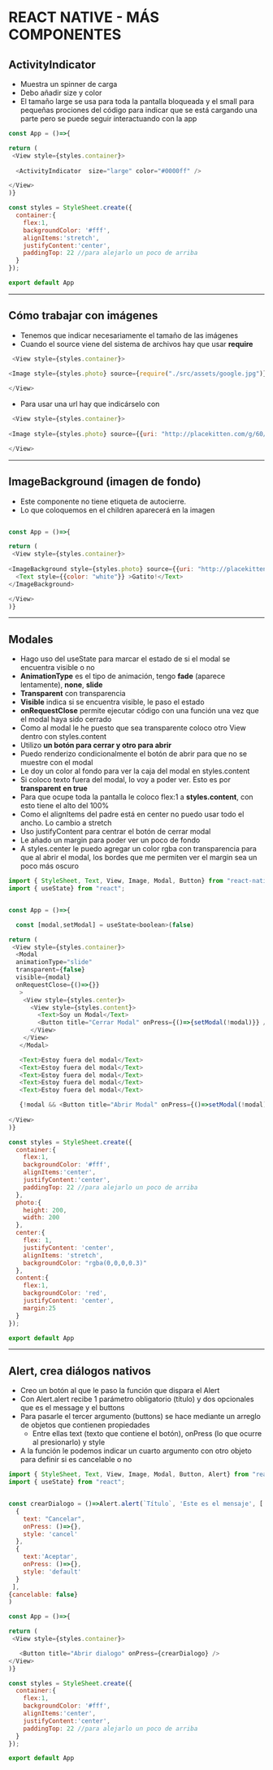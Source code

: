 # REACT NATIVE - MÁS COMPONENTES

## ActivityIndicator

- Muestra un spinner de carga
- Debo añadir size y color
- El tamaño large se usa para toda la pantalla bloqueada y el small para pequeñas prociones del código para indicar que se está cargando una parte pero se puede seguir interactuando con la app

~~~js
const App = ()=>{

return (
 <View style={styles.container}>
  
  <ActivityIndicator  size="large" color="#0000ff" />

</View>
)}

const styles = StyleSheet.create({
  container:{
    flex:1,
    backgroundColor: '#fff',
    alignItems:'stretch',
    justifyContent:'center',
    paddingTop: 22 //para alejarlo un poco de arriba
  }
});

export default App
~~~
----

## Cómo trabajar con imágenes

- Tenemos que indicar necesariamente el tamaño de las imágenes
- Cuando el source viene del sistema de archivos hay que usar **require**

~~~js
 <View style={styles.container}>
  
<Image style={styles.photo} source={require("./src/assets/google.jpg")} />

</View>
~~~

- Para usar una url hay que indicárselo con 

~~~js
 <View style={styles.container}>
  
<Image style={styles.photo} source={{uri: "http://placekitten.com/g/60/60"}} />

</View>
~~~
-------

## ImageBackground (imagen de fondo)

- Este componente no tiene etiqueta de autocierre.
- Lo que coloquemos en el children aparecerá en la imagen

~~~js

const App = ()=>{

return (
 <View style={styles.container}>
  
<ImageBackground style={styles.photo} source={{uri: "http://placekitten.com/g/200/200"}}>
  <Text style={{color: "white"}} >Gatito!</Text>
</ImageBackground>

</View>
)}
~~~
------

## Modales

- Hago uso del useState para marcar el estado de si el modal se encuentra visible o no
- **AnimationType** es el tipo de animación, tengo **fade** (aparece lentamente), **none**, **slide**
- **Transparent** con transparencia
- **Visible** indica si se encuentra visible, le paso el estado
- **onRequestClose** permite ejecutar código con una función una vez que el modal haya sido cerrado
- Como al modal le he puesto que sea transparente coloco otro View dentro con styles.content
- Utilizo **un botón para cerrar y otro para abrir**
- Puedo renderizo condicionalmente el botón de abrir para que no se muestre con el modal
- Le doy un color al fondo para ver la caja del modal en styles.content
- Si coloco texto fuera del modal, lo voy a poder ver. Esto es por **transparent en true**
- Para que ocupe toda la pantalla le coloco flex:1 a **styles.content**, con esto tiene el alto del 100%
- Como el alignItems del padre está en center no puedo usar todo el ancho. Lo cambio a stretch
- Uso justifyContent para centrar el botón de cerrar modal
- Le añado un margin para poder ver un poco de fondo
- A styles.center le puedo agregar un color rgba con transparencia para que al abrir el modal, los bordes que me permiten ver el margin sea un poco más oscuro

~~~js
import { StyleSheet, Text, View, Image, Modal, Button} from "react-native"
import { useState} from "react";


const App = ()=>{

  const [modal,setModal] = useState<boolean>(false)

return (
 <View style={styles.container}>
  <Modal 
  animationType="slide"
  transparent={false}
  visible={modal}
  onRequestClose={()=>{}}
   >
    <View style={styles.center}>
      <View style={styles.content}>
        <Text>Soy un Modal</Text>
        <Button title="Cerrar Modal" onPress={()=>{setModal(!modal)}} />
      </View>
    </View>
   </Modal>

   <Text>Estoy fuera del modal</Text>
   <Text>Estoy fuera del modal</Text>
   <Text>Estoy fuera del modal</Text>
   <Text>Estoy fuera del modal</Text>
   <Text>Estoy fuera del modal</Text>

   {!modal && <Button title="Abrir Modal" onPress={()=>setModal(!modal)} />}
   
</View>
)}

const styles = StyleSheet.create({
  container:{
    flex:1,
    backgroundColor: '#fff',
    alignItems:'center',
    justifyContent:'center',
    paddingTop: 22 //para alejarlo un poco de arriba
  },
  photo:{
    height: 200,
    width: 200
  },
  center:{
    flex: 1,
    justifyContent: 'center',
    alignItems: 'stretch',
    backgroundColor: "rgba(0,0,0,0.3)"
  },
  content:{
    flex:1,
    backgroundColor: 'red',
    justifyContent: 'center',
    margin:25
  }
});

export default App
~~~
------

## Alert, crea diálogos nativos

- Creo un botón al que le paso la función que dispara el Alert
- Con Alert.alert recibe 1 parámetro obligatorio (título) y dos opcionales que es el message y el buttons
- Para pasarle el tercer argumento (buttons) se hace mediante un arreglo de objetos que contienen propiedades
  - Entre ellas text (texto que contiene el botón), onPress (lo que ocurre al presionarlo) y style
- A la función le podemos indicar un cuarto argumento con otro objeto para definir si es cancelable o no

~~~js
import { StyleSheet, Text, View, Image, Modal, Button, Alert} from "react-native"
import { useState} from "react";


const crearDialogo = ()=>Alert.alert(`Título`, 'Este es el mensaje', [
  {
    text: "Cancelar",
    onPress: ()=>{},
    style: 'cancel'
  },
  {
    text:'Aceptar',
    onPress: ()=>{},
    style: 'default'
  }
 ],
{cancelable: false}
)

const App = ()=>{

return (
 <View style={styles.container}>

   <Button title="Abrir dialogo" onPress={crearDialogo} />
</View>
)}

const styles = StyleSheet.create({
  container:{
    flex:1,
    backgroundColor: '#fff',
    alignItems:'center',
    justifyContent:'center',
    paddingTop: 22 //para alejarlo un poco de arriba
  }
});

export default App
~~~
